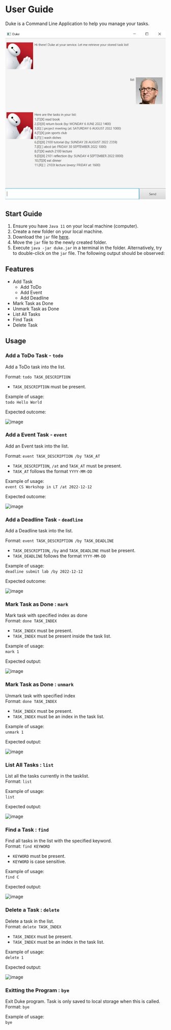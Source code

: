 # User Guide

Duke is a Command Line Application to help you manage your tasks.

![Ui](Ui.png)

## Start Guide

1. Ensure you have `Java 11` on your local machine (computer).
2. Create a new folder on your local machine.
3. Download the `jar` file [here](https://github.com/zicotjia/ip/releases/tag/v0.2).
4. Move the `jar` file to the newly created folder.
5. Execute `java -jar duke.jar` in a terminal in the folder. Alternatively, try to double-click on the `jar` file. The following output should be observed:

## Features 

* Add Task
  * Add ToDo
  * Add Event
  * Add Deadline
* Mark Task as Done
* Unmark Task as Done
* List All Tasks
* Find Task
* Delete Task

## Usage

### Add a ToDo Task - `todo`
Add a ToDo task into the list.
<br>

Format: `todo TASK_DESCRIPTION`
* `TASK_DESCRIPTION` must be present.

Example of usage: 
<br>
`todo Hello World`

Expected outcome:

![image](https://user-images.githubusercontent.com/77394751/190427133-c8262117-e781-49d3-b399-94b940b36122.png)


### Add a Event Task - `event`
Add an Event task into the list.
<br>

Format: `event TASK_DESCRIPTION /by TASK_AT`
* `TASK_DESCRIPTION`, `/at` and `TASK_AT` must be present.
* `TASK_AT` follows the format `YYYY-MM-DD`

Example of usage: 
<br>
`event CS Workshop in LT /at 2022-12-12`

Expected outcome:

![image](https://user-images.githubusercontent.com/77394751/190422564-49a79f42-f946-4e69-bcde-ac7f005a87cd.png)

### Add a Deadline Task - `deadline`
Add a Deadline task into the list.
<br>

Format: `event TASK_DESCRIPTION /by TASK_DEADLINE`
* `TASK_DESCRIPTION`, `/by` and `TASK_DEADLINE` must be present.
* `TASK_DEADLINE` follows the format `YYYY-MM-DD`

Example of usage: 
<br>
`deadline submit lab /by 2022-12-12`

Expected outcome:

![image](https://user-images.githubusercontent.com/77394751/190422703-3d756675-b47d-4702-ad0a-fe714998af23.png)

### Mark Task as Done : `mark`
Mark task with specified index as done
<br>
Format: `done TASK_INDEX`
* `TASK_INDEX` must be present. 
* `TASK_INDEX` must be present inside the task list.

Example of usage:
<br>
`mark 1`

Expected output:

![image](https://user-images.githubusercontent.com/77394751/190426879-7bf33da7-67a3-46c4-8e7f-1407441ba894.png)


### Mark Task as Done : `unmark`
Unmark task with specified index
<br>
Format: `done TASK_INDEX`
* `TASK_INDEX` must be present. 
* `TASK_INDEX` must be an index in the task list.

Example of usage:
<br>
`unmark 1`

Expected output:

![image](https://user-images.githubusercontent.com/77394751/190426760-8b215636-ce9f-4997-9950-edbf8f6188bd.png)


### List All Tasks : `list`
List all the tasks currently in the tasklist.
<br>
Format: `list`

Example of usage:
<br>
`list`

Expected output:

![image](https://user-images.githubusercontent.com/77394751/190426681-b1092baa-f4d1-4b6c-a9cd-2c4dd94df1d8.png)


### Find a Task : `find`
Find all tasks in the list with the specified keyword.
<br>
Format: `find KEYWORD`
* `KEYWORD` must be present.
* `KEYWORD` is case sensitive.

Example of usage:
<br>
`find C`

Expected output:

![image](https://user-images.githubusercontent.com/77394751/190424089-4c2df057-e3af-454f-b9ca-3b099cb8abca.png)

### Delete a Task : `delete`
Delete a task in the list.
<br>
Format: `delete TASK_INDEX`
* `TASK_INDEX` must be present. 
* `TASK_INDEX` must be an index in the task list.

Example of usage:
<br>
`delete 1`

Expected output:

![image](https://user-images.githubusercontent.com/77394751/190423507-a198ba49-3596-49a8-93bb-e54404f46401.png)

### Exitting the Program : `bye`
Exit Duke program. Task is only saved to local storage when this is called.
<br>
Format: `bye`

Example of usage:
<br>
`bye`


